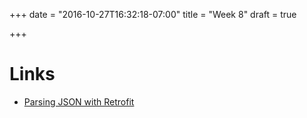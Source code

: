 +++
date = "2016-10-27T16:32:18-07:00"
title = "Week 8"
draft = true

+++

# Links

* [Parsing JSON with Retrofit](http://randomdotnext.com/retrofit-rxjava/)
